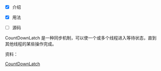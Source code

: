 - [x] 介绍
- [x] 用法
- [ ] 源码



CountDownLatch 是一种同步机制，可以使一个或多个线程进入等待状态，直到其他线程的某些操作完成。









资料：

[CountDownLatch](https://developer.android.com/reference/java/util/concurrent/CountDownLatch)